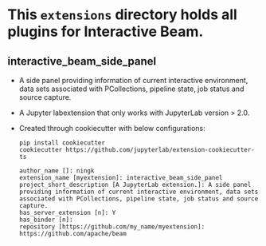<!--
    Licensed to the Apache Software Foundation (ASF) under one
    or more contributor license agreements.  See the NOTICE file
    distributed with this work for additional information
    regarding copyright ownership.  The ASF licenses this file
    to you under the Apache License, Version 2.0 (the
    "License"); you may not use this file except in compliance
    with the License.  You may obtain a copy of the License at

      http://www.apache.org/licenses/LICENSE-2.0

    Unless required by applicable law or agreed to in writing,
    software distributed under the License is distributed on an
    "AS IS" BASIS, WITHOUT WARRANTIES OR CONDITIONS OF ANY
    KIND, either express or implied.  See the License for the
    specific language governing permissions and limitations
    under the License.
-->

# This `extensions` directory holds all plugins for Interactive Beam.

## interactive_beam_side_panel 
  
  - A side panel providing information of current interactive environment, data
    sets associated with PCollections, pipeline state, job status and source
    capture.
  - A Jupyter labextension that only works with JupyterLab version > 2.0.
  - Created through cookiecutter with below configurations:

    ```
    pip install cookiecutter
    cookiecutter https://github.com/jupyterlab/extension-cookiecutter-ts
    
    author_name []: ningk
    extension_name [myextension]: interactive_beam_side_panel
    project_short_description [A JupyterLab extension.]: A side panel providing information of current interactive environment, data sets associated with PCollections, pipeline state, job status and source capture.
    has_server_extension [n]: Y
    has_binder [n]: 
    repository [https://github.com/my_name/myextension]: https://github.com/apache/beam
    ```
